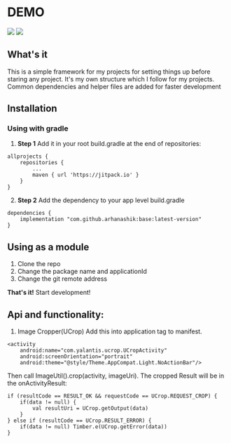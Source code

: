 # DEMO
[![](https://jitpack.io/v/arhanashik/base.svg)](https://jitpack.io/#arhanashik/base) [![](https://jitpack.io/v/arhanashik/base.svg)](https://jitpack.io/#arhanashik/base)

## What's it
This is a simple framework for my projects for setting things up before staring any project. It's my own structure which
I follow for my projects. Common dependencies and helper files are added for faster development
 
## Installation
### Using with gradle
1. **Step 1** Add it in your root build.gradle at the end of repositories:
```
allprojects {
    repositories {
        ...
        maven { url 'https://jitpack.io' }
    }
}
```

2. **Step 2** Add the dependency to your app level build.gradle
```
dependencies {
    implementation "com.github.arhanashik:base:latest-version"
}
```

## Using as a module
1. Clone the repo
2. Change the package name and applicationId
3. Change the git remote address

**That's it!** Start development!

## Api and functionality:
1. Image Cropper(UCrop)
Add this into application tag to manifest.
```
<activity
    android:name="com.yalantis.ucrop.UCropActivity"
    android:screenOrientation="portrait"
    android:theme="@style/Theme.AppCompat.Light.NoActionBar"/>
```
Then call ImageUtil().crop(activity, imageUri). The cropped Result will be in the onActivityResult:
```
if (resultCode == RESULT_OK && requestCode == UCrop.REQUEST_CROP) {
    if(data != null) {
        val resultUri = UCrop.getOutput(data)
    }
} else if (resultCode == UCrop.RESULT_ERROR) {
    if(data != null) Timber.e(UCrop.getError(data))
}
```